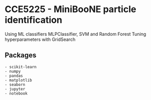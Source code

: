 # CCE5225 - MiniBooNE particle identification 
Using ML classifiers MLPClassifier, SVM and Random Forest 
Tuning hyperparameters with GridSearch

## Packages
```
- scikit-learn
- numpy
- pandas
- matplotlib
- seaborn
- jupyter
- notebook
```

